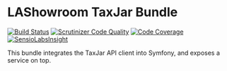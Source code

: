 # LAShowroom TaxJar Bundle

[![Build Status](https://travis-ci.org/lashowroom/taxjar-bundle.svg?branch=master)](https://travis-ci.org/lashowroom/taxjar-bundle)
[![Scrutinizer Code Quality](https://scrutinizer-ci.com/g/lashowroom/taxjar-bundle/badges/quality-score.png?b=master)](https://scrutinizer-ci.com/g/lashowroom/taxjar-bundle/?branch=master)
[![Code Coverage](https://scrutinizer-ci.com/g/lashowroom/taxjar-bundle/badges/coverage.png?b=master)](https://scrutinizer-ci.com/g/lashowroom/taxjar-bundle/?branch=master)
[![SensioLabsInsight](https://insight.sensiolabs.com/projects/d0511188-be97-4f86-81e9-de526832f3c5/small.png)](https://insight.sensiolabs.com/projects/d0511188-be97-4f86-81e9-de526832f3c5)

This bundle integrates the TaxJar API client into Symfony, and exposes a service on top.
